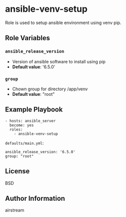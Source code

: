ansible-venv-setup
==================

Role is used to setup ansible environment using venv pip.

Role Variables
--------------

### `ansible_release_version`
- Version of ansible software to install using pip
- **Default value**: '6.5.0'

### `group`
- Chown group for directory /app/venv
- **Default value**: "root"

Example Playbook
----------------

    - hosts: ansible_server
      become: yes
      roles:
        - ansible-venv-setup

`defaults/main.yml`:

    ansible_release_version: '6.5.0'
    group: "root"

License
-------

BSD

Author Information
------------------

airstream
